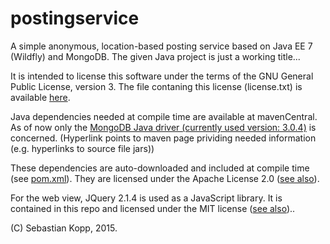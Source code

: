 # postingservice

A simple anonymous, location-based posting service based on Java EE 7 (Wildfly) and MongoDB. The given Java project is just a working title...

It is intended to license this software under the terms of the GNU General Public License, version 3.
The file contaning this license (license.txt) is available [here](https://github.com/sebikopp/postingservice/blob/master/ownjodel/src/main/resources/props/license.txt). 

Java dependencies needed at compile time are available at mavenCentral. As of now only the [MongoDB Java driver (currently used version: 3.0.4)](http://search.maven.org/#artifactdetails|org.mongodb|mongodb-driver|3.0.4|jar) is concerned. (Hyperlink points to maven page prividing needed information (e.g. hyperlinks to source file jars))

These dependencies are auto-downloaded and included at compile time (see [pom.xml](https://github.com/sebikopp/postingservice/blob/master/ownjodel/pom.xml)). They are licensed under the Apache License 2.0 ([see also](https://github.com/sebikopp/postingservice/blob/master/ownjodel/src/main/resources/props/3rd-party-licenses.txt)).

For the web view, JQuery 2.1.4 is used as a JavaScript library. It is contained in this repo and licensed under the MIT license ([see also](https://github.com/sebikopp/postingservice/blob/master/ownjodel/src/main/resources/props/3rd-party-licenses.txt))..

(C) Sebastian Kopp, 2015.
